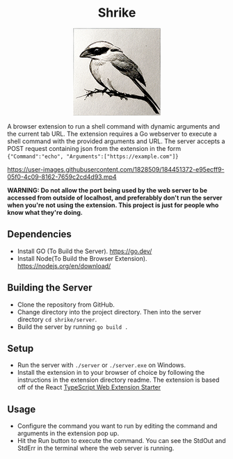 <h1 align="center">
  Shrike
</h1>
<p align="center">
  <img src="shrike.png">
</p>

A browser extension to run a shell command with dynamic arguments and the current tab URL.
The extension requires a Go webserver to execute a shell command with the provided arguments and URL. The server accepts a POST request containing json from the extension in the form `{"Command":"echo", "Arguments":["https://example.com"]}`

https://user-images.githubusercontent.com/1828509/184451372-e95ecff9-05f0-4c09-8162-7659c2cd4d93.mp4

**WARNING: Do not allow the port being used by the web server to be accessed from outside of localhost, and preferabbly don't run the server when you're not using the extension. This project is just for people who know what they're doing.**
## Dependencies

- Install GO (To Build the Server). https://go.dev/
- Install Node(To Build the Browser Extension). https://nodejs.org/en/download/

## Building the Server

- Clone the repository from GitHub.
- Change directory into the project directory. Then into the server directory `cd shrike/server`.
- Build the server by running `go build .`

## Setup

- Run the server with `./server` or `./server.exe` on Windows.
- Install the extension in to your browser of choice by following the instructions in the extension directory readme. The extension is based off of the React [TypeScript Web Extension Starter](https://github.com/aeksco/react-typescript-web-extension-starter)

## Usage

- Configure the command you want to run by editing the command and arguments in the extension pop up.
- Hit the Run button to execute the command. You can see the StdOut and StdErr in the terminal where the web server is running.
